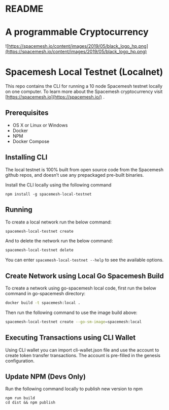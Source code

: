 # README

# A programmable Cryptocurrency

![https://spacemesh.io/content/images/2019/05/black_logo_hp.png](https://spacemesh.io/content/images/2019/05/black_logo_hp.png)

# Spacemesh Local Testnet (Localnet)

This repo contains the CLI for running a 10 node Spacemesh testnet locally on one computer. To learn more about the Spacemesh cryptocurrency visit [https://spacemesh.io](https://spacemesh.io/) .

## Prerequisites

- OS X or Linux or Windows
- Docker
- NPM
- Docker Compose

## Installing CLI

The local testnet is 100% built from open source code from the Spacemesh github repos, and doesn’t use any prepackaged pre-built binaries.

Install the CLI locally using the following command

```
npm install -g spacemesh-local-testnet
```

## Running

To create a local network run the below command:

```bash
spacemesh-local-testnet create
```

And to delete the network run the below command:

```bash
spacemesh-local-testnet delete
```

You can enter `spacemesh-local-testnet --help` to see the available options. 

## Create Network using Local Go Spacemesh Build

To create a network using go-spacemesh local code, first run the below command in go-spacemesh directory:

```bash
docker build -t spacemesh:local .
```

Then run the following command to use the image build above:

```bash
spacemesh-local-testnet create --go-sm-image=spacemesh:local
```

## Executing Transactions using CLI Wallet

Using CLI wallet you can import cli-wallet.json file and use the account to create token transfer transactions. The account is pre-filled in the genesis configuration.

## Update NPM (Devs Only)

Run the following command locally to publish new version to npm

```
npm run build
cd dist && npm publish
```